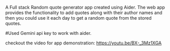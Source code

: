 A Full stack Random quote generator app created using Aider. The web app provides the functionality to add quotes along with their author names and then you could use it each day to get a random quote from the stored quotes. 


#Used Gemini api key to work with aider.


checkout the video for app demonstration: https://youtu.be/BX-_3Mz1XGA

